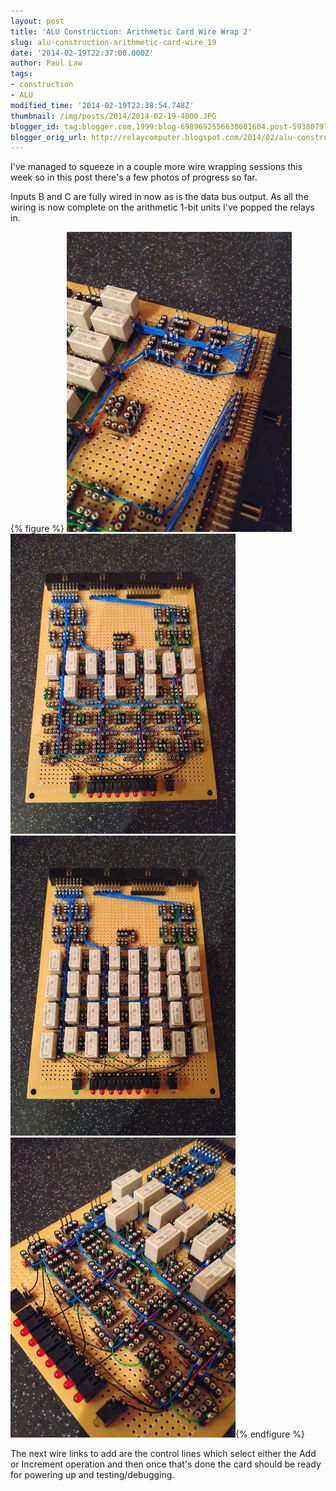 ```yaml
---
layout: post
title: 'ALU Construction: Arithmetic Card Wire Wrap 2'
slug: alu-construction-arithmetic-card-wire_19
date: '2014-02-19T22:37:00.000Z'
author: Paul Law
tags:
- construction
- ALU
modified_time: '2014-02-19T22:38:54.748Z'
thumbnail: /img/posts/2014/2014-02-19-4000.JPG
blogger_id: tag:blogger.com,1999:blog-6989692556630001604.post-5938079786611465554
blogger_orig_url: http://relaycomputer.blogspot.com/2014/02/alu-construction-arithmetic-card-wire_19.html
---
```


I've managed to squeeze in a couple more wire wrapping sessions this week so 
in this post there's a few photos of progress so far.

Inputs B and 
C are fully wired in now as is the data bus output. As all the wiring is now 
complete on the arithmetic 1-bit units I've popped the relays in.

{% figure %}
![ALU Arithmetic Card (close up top)](/img/posts/2014/2014-02-19-0000.JPG)
![ALU Arithmetic Card](/img/posts/2014/2014-02-19-0001.JPG)
![ALU Arithmetic Card (with added relays)](/img/posts/2014/2014-02-19-0002.JPG)
![ALU Arithmetic Card (close up bottom)](/img/posts/2014/2014-02-19-0003.JPG){% endfigure %}

The next wire links to add are the control lines which 
select either the Add or Increment operation and then once that's done the 
card should be ready for powering up and testing/debugging. 
